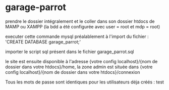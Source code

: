 # garage-parrot

prendre le dossier intégralement et le coller dans son dossier htdocs de MAMP ou XAMPP (la bdd a été configurée avec user = root et mdp = root)

executer cette commande mysql préalablement à l'import du fichier : 'CREATE DATABASE garage_parrot;'

importer le script sql présent dans le fichier garage_parrot.sql

le site est ensuite disponible à l'adresse {votre config localhost}/{nom de dossier dans votre htdocs}/home, la zone admin est située dans {votre config localhost}/{nom de dossier dans votre htdocs}/connexion

Tous les mots de passe sont identiques pour les utilisateurs déja créés : test
